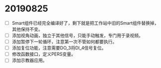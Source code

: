 # 20190825

- [ ] Smart组件已经完全编译好了，剩下就是把工作站中旧的Smart组件替换掉，其他保持不变。
- [ ] 添加视角动画，独立于其他信号，只能手动触发，专门用于录视频。
- [ ] 添加暂停下一轮循环，注意第一次不管如何都要执行。
- [ ] 添加复位功能，注意需要DO_3将DI_4信号复位。
- [ ] 修改函数接口，定义PERS变量。
- [ ] 添加示教器应用。